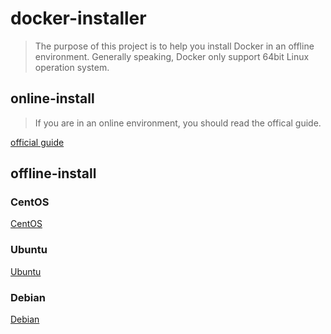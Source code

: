 # docker-installer

> The purpose of this project is to help you install Docker in an offline environment. Generally speaking, Docker only support 64bit Linux operation system. 

## online-install

> If you are in an online environment, you should read the offical guide.

[official guide](https://www.docker.com/community-edition)

## offline-install

### CentOS

[CentOS](/centos)

### Ubuntu

[Ubuntu](/ubuntu)

### Debian

[Debian](/debian)

